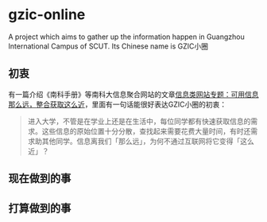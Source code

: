 # gzic-online
A project which aims to gather up the information happen in Guangzhou International Campus of SCUT. Its Chinese name is GZIC小圈

## 初衷
有一篇介绍《南科手册》等南科大信息聚合网站的文章[信息类网站专题：可用信息那么远，整合获取这么近](https://nanke.suste.ch/2020/10/10/niko-museum-ten-websites-information-websites/)，里面有一句话能很好表达GZIC小圈的初衷：
> 进入大学，不管是在学业上还是在生活中，每位同学都有快速获取信息的需求。这些信息的原始位置十分分散，查找起来需要花费大量时间，有时还需求助其他同学。信息离我们「那么远」，为何不通过互联网将它变得「这么近」？

## 现在做到的事
## 打算做到的事
